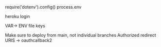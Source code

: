 require('dotenv').config()
process.env

heroku login

VAR-> ENV file keys

Make sure to deploy from main, not individual branches
Authorized redirect URIS -> oauthcallback2